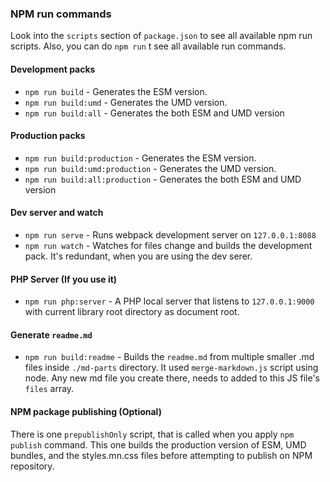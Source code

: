 ### NPM run commands

Look into the `scripts` section of `package.json` to see all available npm run scripts. Also, you can do `npm run` t see all available run commands.

#### Development packs

- `npm run build` - Generates the ESM version.
- `npm run build:umd` - Generates the UMD version.
- `npm run build:all` - Generates the both ESM and UMD version

#### Production packs

- `npm run build:production` - Generates the ESM version.
- `npm run build:umd:production` - Generates the UMD version.
- `npm run build:all:production` - Generates the both ESM and UMD version

#### Dev server and watch

- `npm run serve` - Runs webpack development server on `127.0.0.1:8088`
- `npm run watch` - Watches for files change and builds the development pack. It's redundant, when you are using the dev serer.

#### PHP Server (If you use it)

- `npm run php:server` - A PHP local server that listens to `127.0.0.1:9000` with current library root directory as document root.

#### Generate `readme.md`

- `npm run build:readme` - Builds the `readme.md` from multiple smaller .md files inside `./md-parts` directory. It used `merge-markdown.js` script using node. Any new md file you create there, needs to added to this JS file's `files` array.

#### NPM package publishing (Optional)

There is one `prepublishOnly` script, that is called when you apply `npm publish` command. This one builds the production version of ESM, UMD bundles, and the styles.mn.css files before attempting to publish on NPM repository.